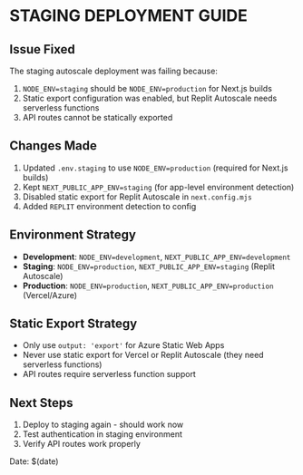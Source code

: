 # STAGING DEPLOYMENT GUIDE

## Issue Fixed
The staging autoscale deployment was failing because:
1. `NODE_ENV=staging` should be `NODE_ENV=production` for Next.js builds
2. Static export configuration was enabled, but Replit Autoscale needs serverless functions
3. API routes cannot be statically exported

## Changes Made
1. Updated `.env.staging` to use `NODE_ENV=production` (required for Next.js builds)
2. Kept `NEXT_PUBLIC_APP_ENV=staging` (for app-level environment detection)
3. Disabled static export for Replit Autoscale in `next.config.mjs`
4. Added `REPLIT` environment detection to config

## Environment Strategy
- **Development**: `NODE_ENV=development`, `NEXT_PUBLIC_APP_ENV=development`
- **Staging**: `NODE_ENV=production`, `NEXT_PUBLIC_APP_ENV=staging` (Replit Autoscale)
- **Production**: `NODE_ENV=production`, `NEXT_PUBLIC_APP_ENV=production` (Vercel/Azure)

## Static Export Strategy
- Only use `output: 'export'` for Azure Static Web Apps
- Never use static export for Vercel or Replit Autoscale (they need serverless functions)
- API routes require serverless function support

## Next Steps
1. Deploy to staging again - should work now
2. Test authentication in staging environment
3. Verify API routes work properly

Date: $(date)